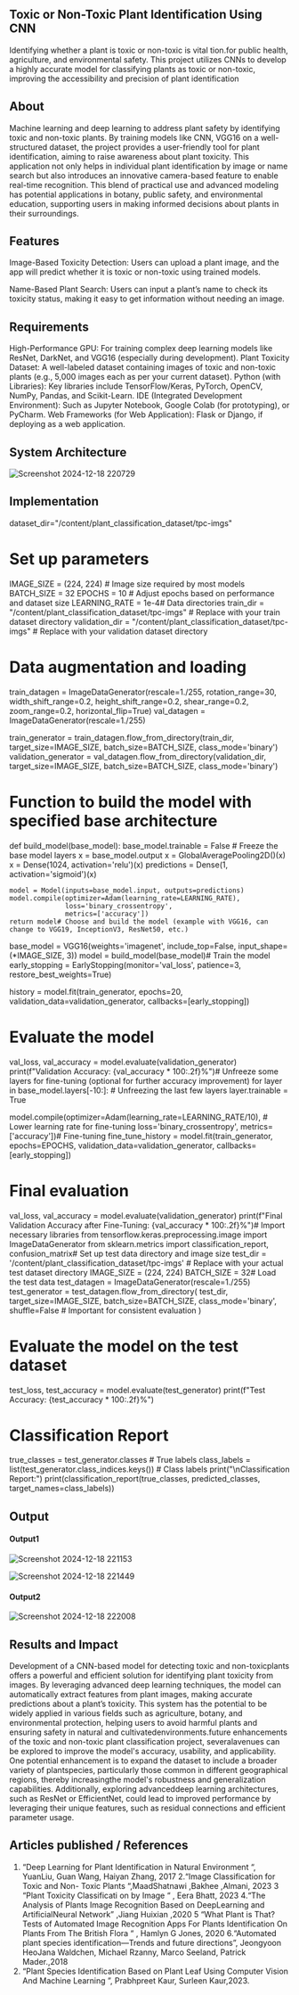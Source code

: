 ## Toxic or Non-Toxic Plant Identification Using CNN
Identifying whether a plant is toxic or non-toxic is vital tion.for public health, agriculture, and environmental safety. This project utilizes CNNs to develop a highly accurate model for classifying plants as toxic or non-toxic, improving the accessibility and precision of plant identification

## About

Machine learning and deep learning to address plant safety by identifying toxic and non-toxic plants. By training models like CNN,  VGG16 on a well-structured dataset, the project provides a user-friendly tool for plant identification, aiming to raise awareness about plant toxicity. This application not only helps in individual plant identification by image or name search but also introduces an innovative camera-based feature to enable real-time recognition. This blend of practical use and advanced modeling has potential applications in botany, public safety, and environmental education, supporting users in making informed decisions about plants in their surroundings.



## Features

Image-Based Toxicity Detection: Users can upload a plant image, and the app will predict whether it is toxic or non-toxic using trained models.

Name-Based Plant Search: Users can input a plant’s name to check its toxicity status, making it easy to get information without needing an image.

## Requirements

High-Performance GPU: For training complex deep learning models like ResNet, DarkNet, and VGG16 (especially during development).
Plant Toxicity Dataset: A well-labeled dataset containing images of toxic and non-toxic plants (e.g., 5,000 images each as per your current dataset).
Python (with Libraries): Key libraries include TensorFlow/Keras, PyTorch, OpenCV, NumPy, Pandas, and Scikit-Learn.
IDE (Integrated Development Environment): Such as Jupyter Notebook, Google Colab (for prototyping), or PyCharm.
Web Frameworks (for Web Application): Flask or Django, if deploying as a web application.


## System Architecture
<!--Embed the system architecture diagram as shown below-->

![Screenshot 2024-12-18 220729](https://github.com/user-attachments/assets/c84c6608-7139-4292-ae87-94c211690ac3)

## Implementation

dataset_dir="/content/plant_classification_dataset/tpc-imgs"
# Set up parameters
IMAGE_SIZE = (224, 224) # Image size required by most models
BATCH_SIZE = 32
EPOCHS = 10  # Adjust epochs based on performance and dataset size
LEARNING_RATE = 1e-4# Data directories
train_dir = "/content/plant_classification_dataset/tpc-imgs"  # Replace with your train dataset directory
validation_dir = "/content/plant_classification_dataset/tpc-imgs"  # Replace with your validation dataset directory
# Data augmentation and loading
train_datagen = ImageDataGenerator(rescale=1./255, rotation_range=30, width_shift_range=0.2,
                                   height_shift_range=0.2, shear_range=0.2, zoom_range=0.2,
                                   horizontal_flip=True)
val_datagen = ImageDataGenerator(rescale=1./255)

train_generator = train_datagen.flow_from_directory(train_dir, target_size=IMAGE_SIZE,
                                                    batch_size=BATCH_SIZE, class_mode='binary')
validation_generator = val_datagen.flow_from_directory(validation_dir, target_size=IMAGE_SIZE,
                                                       batch_size=BATCH_SIZE, class_mode='binary')
# Function to build the model with specified base architecture
def build_model(base_model):
    base_model.trainable = False  # Freeze the base model layers
    x = base_model.output
    x = GlobalAveragePooling2D()(x)
    x = Dense(1024, activation='relu')(x)
    predictions = Dense(1, activation='sigmoid')(x)

    model = Model(inputs=base_model.input, outputs=predictions)
    model.compile(optimizer=Adam(learning_rate=LEARNING_RATE),
                  loss='binary_crossentropy',
                  metrics=['accuracy'])
    return model# Choose and build the model (example with VGG16, can change to VGG19, InceptionV3, ResNet50, etc.)
base_model = VGG16(weights='imagenet', include_top=False, input_shape=(*IMAGE_SIZE, 3))
model = build_model(base_model)# Train the model
early_stopping = EarlyStopping(monitor='val_loss', patience=3, restore_best_weights=True)

history = model.fit(train_generator,
                    epochs=20,
                    validation_data=validation_generator,
                    callbacks=[early_stopping])
# Evaluate the model
val_loss, val_accuracy = model.evaluate(validation_generator)
print(f"Validation Accuracy: {val_accuracy * 100:.2f}%")# Unfreeze some layers for fine-tuning (optional for further accuracy improvement)
for layer in base_model.layers[-10:]:  # Unfreezing the last few layers
    layer.trainable = True

model.compile(optimizer=Adam(learning_rate=LEARNING_RATE/10),  # Lower learning rate for fine-tuning
              loss='binary_crossentropy',
              metrics=['accuracy'])# Fine-tuning
fine_tune_history = model.fit(train_generator,
                              epochs=EPOCHS,
                              validation_data=validation_generator,
                              callbacks=[early_stopping])
                              
# Final evaluation
val_loss, val_accuracy = model.evaluate(validation_generator)
print(f"Final Validation Accuracy after Fine-Tuning: {val_accuracy * 100:.2f}%")# Import necessary libraries
from tensorflow.keras.preprocessing.image import ImageDataGenerator
from sklearn.metrics import classification_report, confusion_matrix# Set up test data directory and image size
test_dir = '/content/plant_classification_dataset/tpc-imgs'  # Replace with your actual test dataset directory
IMAGE_SIZE = (224, 224)
BATCH_SIZE = 32# Load the test data
test_datagen = ImageDataGenerator(rescale=1./255)
test_generator = test_datagen.flow_from_directory(
    test_dir,
    target_size=IMAGE_SIZE,
    batch_size=BATCH_SIZE,
    class_mode='binary',
    shuffle=False  # Important for consistent evaluation
)
# Evaluate the model on the test dataset
test_loss, test_accuracy = model.evaluate(test_generator)
print(f"Test Accuracy: {test_accuracy * 100:.2f}%")
# Classification Report
true_classes = test_generator.classes  # True labels
class_labels = list(test_generator.class_indices.keys())  # Class labels
print("\nClassification Report:")
print(classification_report(true_classes, predicted_classes, target_names=class_labels))

## Output

<!--Embed the Output picture at respective places as shown below as shown below-->
#### Output1 

![Screenshot 2024-12-18 221153](https://github.com/user-attachments/assets/2a422b3f-f41a-427d-88b1-9bd548e9c3dd)

![Screenshot 2024-12-18 221449](https://github.com/user-attachments/assets/a386d24f-53f7-4143-a630-8e1ff2134152)


#### Output2 

![Screenshot 2024-12-18 222008](https://github.com/user-attachments/assets/f40fe197-7a46-4207-860e-1062e1ec77f8)



## Results and Impact

Development of a CNN-based model for detecting toxic and non-toxicplants offers a powerful and efficient solution for identifying plant toxicity from images. By leveraging advanced deep learning techniques, the model can automatically extract features from plant images, making accurate predictions about a plant’s toxicity. This system has the potential to be widely applied in various fields such as agriculture, botany, and environmental protection, helping users to avoid harmful plants and ensuring safety in natural and cultivatedenvironments.future enhancements of the toxic and non-toxic plant classification project, severalavenues can be explored to improve the model's accuracy, usability, and applicability. One potential enhancement is to expand the dataset to include a broader variety of plantspecies, particularly those common in different geographical regions, thereby increasingthe model's robustness and generalization capabilities. Additionally, exploring advanceddeep learning architectures, such as ResNet or EfficientNet, could lead to improved performance by leveraging their unique features, such as residual connections and efficient parameter usage.

## Articles published / References

1. “Deep Learning for Plant Identification in Natural Environment “, YuanLiu, Guan Wang, Haiyan Zhang, 2017
2.“Image Classification for Toxic and Non- Toxic Plants “,MaadShatnawi ,Bakhee ,Almani, 2023
3 “Plant Toxicity Classificati on by Image “ , Eera Bhatt, 2023
4.“The Analysis of Plants Image Recognition Based on DeepLearning and ArtificialNeural Network” ,Jiang Huixian ,2020
5 “What Plant is That? Tests of Automated Image Recognition Apps For Plants Identification On Plants From The British Flora “ , Hamlyn G Jones, 2020
6.“Automated plant species identification—Trends and future directions”, Jeongyoon HeoJana Waldchen, Michael Rzanny, Marco Seeland, Patrick Mader.,2018
7. “Plant Species Identification Based on Plant Leaf Using Computer Vision And Machine Learning ”, Prabhpreet Kaur, Surleen Kaur,2023.



